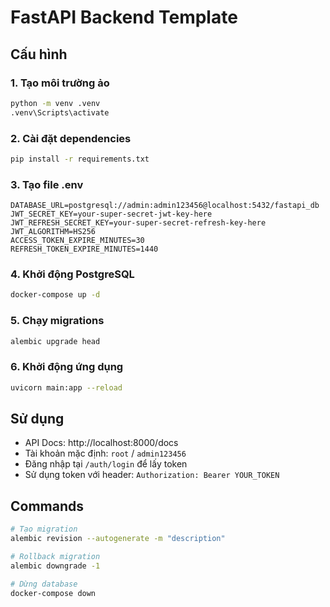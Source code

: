 # FastAPI Backend Template

## Cấu hình

### 1. Tạo môi trường ảo
```bash
python -m venv .venv
.venv\Scripts\activate
```

### 2. Cài đặt dependencies
```bash
pip install -r requirements.txt
```

### 3. Tạo file .env
```env
DATABASE_URL=postgresql://admin:admin123456@localhost:5432/fastapi_db
JWT_SECRET_KEY=your-super-secret-jwt-key-here
JWT_REFRESH_SECRET_KEY=your-super-secret-refresh-key-here
JWT_ALGORITHM=HS256
ACCESS_TOKEN_EXPIRE_MINUTES=30
REFRESH_TOKEN_EXPIRE_MINUTES=1440
```

### 4. Khởi động PostgreSQL
```bash
docker-compose up -d
```

### 5. Chạy migrations
```bash
alembic upgrade head
```

### 6. Khởi động ứng dụng
```bash
uvicorn main:app --reload
```

## Sử dụng

- API Docs: http://localhost:8000/docs
- Tài khoản mặc định: `root` / `admin123456`
- Đăng nhập tại `/auth/login` để lấy token
- Sử dụng token với header: `Authorization: Bearer YOUR_TOKEN`

## Commands

```bash
# Tạo migration
alembic revision --autogenerate -m "description"

# Rollback migration  
alembic downgrade -1

# Dừng database
docker-compose down
```
